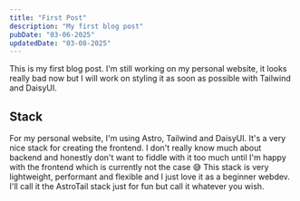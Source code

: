 ```yaml
---
title: "First Post"
description: "My first blog post"
pubDate: "03-06-2025"
updatedDate: "03-08-2025"
---
```

This is my first blog post. I'm still working on my personal website, it looks really bad now but I will work on styling
it as soon as possible with Tailwind and DaisyUI.

## Stack
For my personal website, I'm using Astro, Tailwind and DaisyUI. It's a very nice stack for creating the frontend. I don't
really know much about backend and honestly don't want to fiddle with it too much until I'm happy with the frontend which
is currently not the case 😅 This stack is very lightweight, performant and flexible and I just love it as a beginner
webdev. I'll call it the AstroTail stack just for fun but call it whatever you wish.
